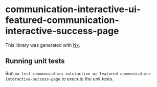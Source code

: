 # communication-interactive-ui-featured-communication-interactive-success-page

This library was generated with [Nx](https://nx.dev).

## Running unit tests

Run `nx test communication-interactive-ui-featured-communication-interactive-success-page` to execute the unit tests.
